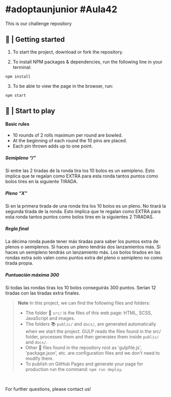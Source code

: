# #adoptaunjunior #Aula42

This is our challenge repository

## 🎳 | Getting started

1. To start the project, download or fork the repository.

2. To install NPM packages & dependencies, run the following line in your terminal:
~~~
npm install
~~~

3. To be able to view the page in the browser, run:
~~~
npm start
~~~

## 🎳 | Start to play
#### Basic rules
- 10 rounds of 2 rolls maximum per round are bowled.
- At the beginning of each round the 10 pins are placed.
- Each pin thrown adds up to one point.

#####  Semipleno “/”
Si entre las 2 tiradas de la ronda tira los 10 bolos es un semipleno.
Esto implica que te regalan como EXTRA para esta ronda tantos puntos como bolos tires en la siguiente TIRADA.

##### Pleno “X”
Si en la primera tirada de una ronda tira los 10 bolos es un pleno. No tirará la segunda tirada de la ronda.
Esto implica que te regalan como EXTRA para esta ronda tantos puntos como bolos tires en la siguientes 2 TIRADAS.

##### Regla final
La décima ronda puede tener más tiradas para saber los puntos extra de plenos o semiplenos.
Si haces un pleno tendrás dos lanzamientos más.
 Si haces un semipleno tendrás un lanzamiento más.
Los bolos tirados en las rondas extra solo valen como puntos extra del pleno o semipleno no como tirada propia.

##### Puntuación máxima 300
Si todas las rondas tiras los 10 bolos conseguirás 300 puntos. Serían 12 tiradas con las tiradas extra finales.

> **Note** In this project, we can find the following files and folders:
>- The folder 📂 `src/` is the files of this web page: HTML, SCSS, JavaScript and images.
>- The folders 📚 `public/` and `docs/`, are generated automatically when we start the project. GULP reads the files found in the src/ folder, processes them and then generates them inside `public/` and `docs/`.
>- Other 📝 files found in the repository root as 'gulpfile.js', 'package.json', etc. are configuration files and we don't need to modify them.
>-  To publish on GitHub Pages and generate your page for production run the command: `npm run deploy`.


&nbsp;


For further questions, please contact us!
